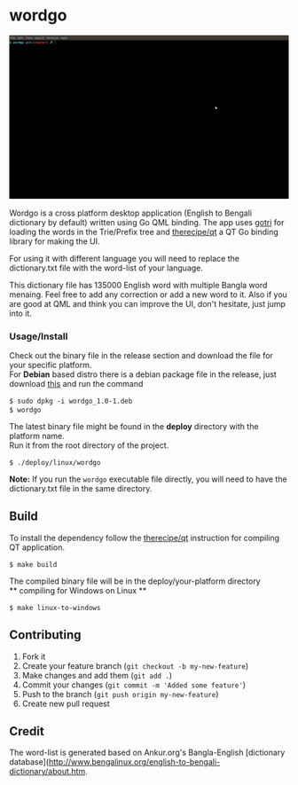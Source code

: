 # wordgo  

![Wordgo Dictionary Demo](demo/demo.gif)


Wordgo is a cross platform desktop application (English to Bengali dictionary by default) written using Go QML binding. The app uses [gotri](https://github.com/monirz/gotri) for loading the words in the Trie/Prefix tree  and [therecipe/qt](https://github.com/therecipe/qt) a QT Go binding library for making the UI. 

For using it with different language you will need to replace the dictionary.txt file with the word-list of your language.    

This dictionary file has 135000 English word with multiple Bangla word menaing. Feel free to add any correction or add a new word to it. Also if you are good at QML and think you can improve the UI, don't hesitate, just jump into it. 

### Usage/Install  

Check out the binary file in the release section and download the file for your specific platform.   
For **Debian** based distro there is a debian package file in the release, just download [this](https://github.com/monirz/wordgo/releases/download/1.0.1/wordgo_1.0-1.deb) and run the command

```
$ sudo dpkg -i wordgo_1.0-1.deb
$ wordgo
```

The latest binary file might be found in the **deploy** directory with the platform name.   
Run it from the root directory of the project.

```
$ ./deploy/linux/wordgo 
``` 

**Note:** 
If you run the `wordgo` executable file directly, you will need to have the dictionary.txt file in the same directory.   

## Build 
To install the dependency follow the [therecipe/qt](https://github.com/therecipe/qt) instruction for compiling QT application.  

```
$ make build 
```

The compiled binary file will be in the deploy/your-platform directory    
** compiling for Windows on Linux  ** 

```
$ make linux-to-windows 
```

## Contributing

1. Fork it
2. Create your feature branch (`git checkout -b my-new-feature`)
3. Make changes and add them (`git add .`)
4. Commit your changes (`git commit -m 'Added some feature'`)
5. Push to the branch (`git push origin my-new-feature`)
6. Create new pull request 

## Credit 

The word-list is generated based on Ankur.org's Bangla-English [dictionary database](http://www.bengalinux.org/english-to-bengali-dictionary/about.htm.    



 